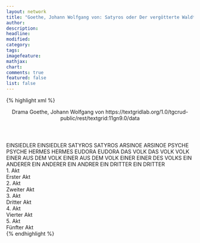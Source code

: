 ```yaml
---
layout: network
title: "Goethe, Johann Wolfgang von: Satyros oder Der vergötterte Waldteufel (1773)"
author:
description:
headline:
modified:
category:
tags:
imagefeature:
mathjax:
chart:
comments: true
featured: false
list: false
---
```

{% highlight xml %}
<?xml-model href="https://raw.githubusercontent.com/DLiNa/project/master/rules/lina.rnc"?><?xml-model href="https://raw.githubusercontent.com/DLiNa/project/master/rules/lina.sch"?>
<play xmlns="http://lina.digital">
  <header>
    <title>Satyros oder Der vergötterte Waldteufel</title>
    <subtitle>Drama</subtitle>
    <genretitle/>
    <author>Goethe, Johann Wolfgang von</author>
    <date type="print" when="1817"/>
    <date type="premiere"/>
    <date type="written" when="1773"/>
    <source>https://textgridlab.org/1.0/tgcrud-public/rest/textgrid:11gn9.0/data</source>
  </header>
  <personae>
    <character>
      <name>EINSIEDLER</name>
      <alias xml:id="einsiedler">
        <name>EINSIEDLER</name>
      </alias>
    </character>
    <character>
      <name>SATYROS</name>
      <alias xml:id="satyros">
        <name>SATYROS</name>
      </alias>
    </character>
    <character>
      <name>ARSINOE</name>
      <alias xml:id="arsinoe">
        <name>ARSINOE</name>
      </alias>
    </character>
    <character>
      <name>PSYCHE</name>
      <alias xml:id="psyche">
        <name>PSYCHE</name>
      </alias>
    </character>
    <character>
      <name>HERMES</name>
      <alias xml:id="hermes">
        <name>HERMES</name>
      </alias>
    </character>
    <character>
      <name>EUDORA</name>
      <alias xml:id="eudora">
        <name>EUDORA</name>
      </alias>
    </character>
    <character>
      <name>DAS VOLK</name>
      <alias xml:id="das_volk">
        <name>DAS VOLK</name>
      </alias>
      <alias xml:id="volk">
        <name>VOLK</name>
      </alias>
    </character>
    <character>
      <name>EINER AUS DEM VOLK</name>
      <alias xml:id="einer_aus_dem_volk">
        <name>EINER AUS DEM VOLK</name>
      </alias>
      <alias xml:id="einer">
        <name>EINER</name>
      </alias>
      <alias xml:id="einer_des_volks">
        <name>EINER DES VOLKS</name>
      </alias>
    </character>
    <character>
      <name>EIN ANDERER</name>
      <alias xml:id="ein_anderer">
        <name>EIN ANDERER</name>
      </alias>
      <alias xml:id="ein_andrer">
        <name>EIN ANDRER</name>
      </alias>
    </character>
    <character>
      <name>EIN DRITTER</name>
      <alias xml:id="ein_dritter">
        <name>EIN DRITTER</name>
      </alias>
    </character>
  </personae>
  <text>
    <div>
      <head>1. Akt</head>
      <div>
        <head>Erster Akt</head>
        <sp who="#einsiedler">
          <amount n="12" unit="speech_acts"/>
          <amount n="521" unit="words"/>
          <amount n="77" unit="lines"/>
          <amount n="2740" unit="chars"/>
        </sp>
        <sp who="#satyros">
          <amount n="9" unit="speech_acts"/>
          <amount n="113" unit="words"/>
          <amount n="16" unit="lines"/>
          <amount n="566" unit="chars"/>
        </sp>
      </div>
    </div>
    <div>
      <head>2. Akt</head>
      <div>
        <head>Zweiter Akt</head>
        <sp who="#satyros">
          <amount n="1" unit="speech_acts"/>
          <amount n="179" unit="words"/>
          <amount n="26" unit="lines"/>
          <amount n="912" unit="chars"/>
        </sp>
      </div>
    </div>
    <div>
      <head>3. Akt</head>
      <div>
        <head>Dritter Akt</head>
        <sp who="#satyros">
          <amount n="23" unit="speech_acts"/>
          <amount n="621" unit="words"/>
          <amount n="114" unit="lines"/>
          <amount n="3358" unit="chars"/>
        </sp>
        <sp who="#arsinoe">
          <amount n="10" unit="speech_acts"/>
          <amount n="94" unit="words"/>
          <amount n="14" unit="lines"/>
          <amount n="464" unit="chars"/>
        </sp>
        <sp who="#psyche">
          <amount n="20" unit="speech_acts"/>
          <amount n="184" unit="words"/>
          <amount n="29" unit="lines"/>
          <amount n="954" unit="chars"/>
        </sp>
        <sp who="#hermes">
          <amount n="5" unit="speech_acts"/>
          <amount n="24" unit="words"/>
          <amount n="5" unit="lines"/>
          <amount n="143" unit="chars"/>
        </sp>
        <sp who="#einer_aus_dem_volk">
          <amount n="1" unit="speech_acts"/>
          <amount n="7" unit="words"/>
          <amount n="1" unit="lines"/>
          <amount n="33" unit="chars"/>
        </sp>
        <sp who="#ein_anderer">
          <amount n="1" unit="speech_acts"/>
          <amount n="8" unit="words"/>
          <amount n="1" unit="lines"/>
          <amount n="42" unit="chars"/>
        </sp>
        <sp who="#das_volk #einer_aus_dem_volk #ein_anderer">
          <amount n="5" unit="speech_acts"/>
          <amount n="25" unit="words"/>
          <amount n="5" unit="lines"/>
          <amount n="142" unit="chars"/>
        </sp>
      </div>
    </div>
    <div>
      <head>4. Akt</head>
      <div>
        <head>Vierter Akt</head>
        <sp who="#hermes">
          <amount n="6" unit="speech_acts"/>
          <amount n="84" unit="words"/>
          <amount n="16" unit="lines"/>
          <amount n="480" unit="chars"/>
        </sp>
        <sp who="#satyros">
          <amount n="6" unit="speech_acts"/>
          <amount n="140" unit="words"/>
          <amount n="28" unit="lines"/>
          <amount n="845" unit="chars"/>
        </sp>
        <sp who="#das_volk #einer #ein_andrer">
          <amount n="14" unit="speech_acts"/>
          <amount n="76" unit="words"/>
          <amount n="21" unit="lines"/>
          <amount n="397" unit="chars"/>
        </sp>
        <sp who="#psyche">
          <amount n="1" unit="speech_acts"/>
          <amount n="14" unit="words"/>
          <amount n="3" unit="lines"/>
          <amount n="88" unit="chars"/>
        </sp>
        <sp who="#einer">
          <amount n="3" unit="speech_acts"/>
          <amount n="12" unit="words"/>
          <amount n="3" unit="lines"/>
          <amount n="66" unit="chars"/>
        </sp>
        <sp who="#ein_andrer">
          <amount n="1" unit="speech_acts"/>
          <amount n="4" unit="words"/>
          <amount n="2" unit="lines"/>
          <amount n="24" unit="chars"/>
        </sp>
        <sp who="#einsiedler">
          <amount n="4" unit="speech_acts"/>
          <amount n="36" unit="words"/>
          <amount n="8" unit="lines"/>
          <amount n="205" unit="chars"/>
        </sp>
        <sp who="#hermes #das_volk #einsiedler #psyche #einer #ein_andrer">
          <amount n="1" unit="speech_acts"/>
          <amount n="10" unit="words"/>
          <amount n="2" unit="lines"/>
          <amount n="64" unit="chars"/>
        </sp>
      </div>
    </div>
    <div>
      <head>5. Akt</head>
      <div>
        <head>Fünfter Akt</head>
        <sp who="#eudora">
          <amount n="11" unit="speech_acts"/>
          <amount n="191" unit="words"/>
          <amount n="31" unit="lines"/>
          <amount n="991" unit="chars"/>
        </sp>
        <sp who="#einsiedler">
          <amount n="15" unit="speech_acts"/>
          <amount n="314" unit="words"/>
          <amount n="53" unit="lines"/>
          <amount n="1718" unit="chars"/>
        </sp>
        <sp who="#das_volk #einer_des_volks #ein_andrer #ein_dritter">
          <amount n="6" unit="speech_acts"/>
          <amount n="71" unit="words"/>
          <amount n="16" unit="lines"/>
          <amount n="397" unit="chars"/>
        </sp>
        <sp who="#satyros">
          <amount n="3" unit="speech_acts"/>
          <amount n="98" unit="words"/>
          <amount n="16" unit="lines"/>
          <amount n="541" unit="chars"/>
        </sp>
        <sp who="#einer_des_volks">
          <amount n="1" unit="speech_acts"/>
          <amount n="9" unit="words"/>
          <amount n="1" unit="lines"/>
          <amount n="37" unit="chars"/>
        </sp>
        <sp who="#ein_andrer">
          <amount n="1" unit="speech_acts"/>
          <amount n="8" unit="words"/>
          <amount n="1" unit="lines"/>
          <amount n="36" unit="chars"/>
        </sp>
        <sp who="#ein_dritter">
          <amount n="1" unit="speech_acts"/>
          <amount n="9" unit="words"/>
          <amount n="1" unit="lines"/>
          <amount n="40" unit="chars"/>
        </sp>
        <sp who="#hermes">
          <amount n="5" unit="speech_acts"/>
          <amount n="24" unit="words"/>
          <amount n="5" unit="lines"/>
          <amount n="119" unit="chars"/>
        </sp>
        <sp who="#psyche">
          <amount n="1" unit="speech_acts"/>
          <amount n="11" unit="words"/>
          <amount n="2" unit="lines"/>
          <amount n="69" unit="chars"/>
        </sp>
        <sp who="#volk #einer_des_volks #ein_andrer #ein_dritter">
          <amount n="2" unit="speech_acts"/>
          <amount n="11" unit="words"/>
          <amount n="2" unit="lines"/>
          <amount n="55" unit="chars"/>
        </sp>
      </div>
    </div>
  </text>
</play>
{% endhighlight %}